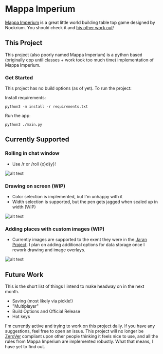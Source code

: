 # Mappa Imperium

[Mappa Imperium](https://nookrium.itch.io/mappa-imperium) is a great little world building table top game designed by Nookrium. You should check it and [his other work out](https://nookrium.itch.io/)!


## This Project

This project (also poorly named Mappa Imperium) is a python based (originally cpp until classes + work took too much time) implementation of Mappa Imperium.

### Get Started

This project has no build options (as of yet). To run the project:


Install requirements:

```python3 -m install -r requirements.txt```

Run the app:

```python3 ./main.py```

## Currently Supported

### Rolling in chat window
- Use /r or /roll {x}d{y}!

![alt text](/readme.img/0.0.0.commands_example.png)

### Drawing on screen (WIP)
- Color selection is implemented, but I'm unhappy with it
- Width selection is supported, but the pen gets jagged when scaled up in width (WIP)

![alt text](/readme.img/0.0.3.drawing_example.png)

### Adding places with custom images (WIP)
- Currently images are supported to the exent they were in the [Jaran Project](https://github.com/kharanpv/AI_DnD). I plan on adding additional options for data storage once I rework drawing and image overlays.

![alt text](/readme.img/0.0.0.location_example.png)

## Future Work
This is the short list of things I intend to make headway on in the next month.
- Saving (most likely via pickle!)
- "Multiplayer"
- Build Options and Official Release
- Hot keys

I'm currently active and trying to work on this project daily. If you have any suggestions, feel free to open an issue. This project will no longer be [ZeroVer](https://0ver.org/) compliant upon other people thinking it feels nice to use, and all the rules from Mappa Imperium are implemented robustly. What that means, I have yet to find out.
